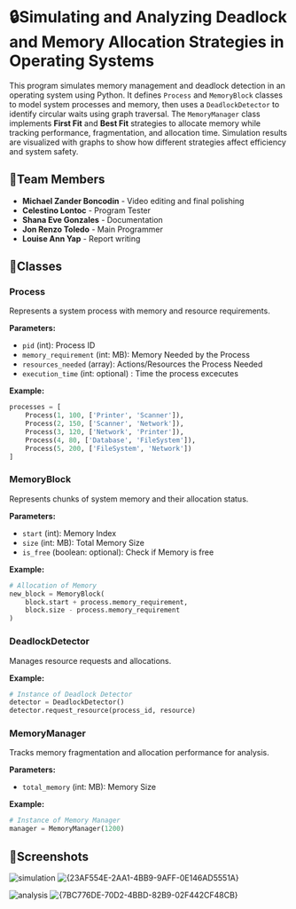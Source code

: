 
# 🔒Simulating and Analyzing Deadlock and Memory Allocation Strategies in Operating Systems

This program simulates memory management and deadlock detection in an operating system using Python. It defines `Process` and `MemoryBlock` classes to model system processes and memory, then uses a `DeadlockDetector` to identify circular waits using graph traversal. The `MemoryManager` class implements **First Fit** and **Best Fit** strategies to allocate memory while tracking performance, fragmentation, and allocation time. Simulation results are visualized with graphs to show how different strategies affect efficiency and system safety.


## 👥Team Members

 - **Michael Zander Boncodin** - Video editing and final polishing  
 - **Celestino Lontoc** - Program Tester
 - **Shana Eve Gonzales** - Documentation
 - **Jon Renzo Toledo** - Main Programmer
 - **Louise Ann Yap** - Report writing


## 🤖Classes

### **Process**
Represents a system process with memory and resource requirements.

**Parameters:**
- `pid` (int): Process ID
- `memory_requirement` (int: MB): Memory Needed by the Process
- `resources_needed` (array): Actions/Resources the Process Needed
- `execution_time` (int: optional) : Time the process excecutes 

**Example:**
```python
processes = [
    Process(1, 100, ['Printer', 'Scanner']),
    Process(2, 150, ['Scanner', 'Network']),
    Process(3, 120, ['Network', 'Printer']),
    Process(4, 80, ['Database', 'FileSystem']),
    Process(5, 200, ['FileSystem', 'Network'])
]
```

### **MemoryBlock**
Represents chunks of system memory and their allocation status.

**Parameters:**
- `start` (int): Memory Index
- `size` (int: MB): Total Memory Size
- `is_free` (boolean: optional): Check if Memory is free
 

**Example:**
```python
# Allocation of Memory
new_block = MemoryBlock(
    block.start + process.memory_requirement,
    block.size - process.memory_requirement
)
```

### **DeadlockDetector**
Manages resource requests and allocations.


**Example:**
```python
# Instance of Deadlock Detector
detector = DeadlockDetector()
detector.request_resource(process_id, resource)
```

### **MemoryManager**
Tracks memory fragmentation and allocation performance for analysis.

**Parameters:**
- `total_memory` (int: MB): Memory Size

**Example:**
```python
# Instance of Memory Manager
manager = MemoryManager(1200)
```


## 📸Screenshots
![simulation](https://github.com/user-attachments/assets/aa240e6e-bea7-4a82-9696-1ea63479e223)
![{23AF554E-2AA1-4BB9-9AFF-0E146AD5551A}](https://github.com/user-attachments/assets/e0bb1dd2-1d99-4038-9037-fea53638b62c)

![analysis](https://github.com/user-attachments/assets/e791a89e-668f-4f6a-b439-8558883c9e9b)
![{7BC776DE-70D2-4BBD-82B9-02F442CF48CB}](https://github.com/user-attachments/assets/ff862b09-9a0c-4833-a6c4-0a7effc2058a)




